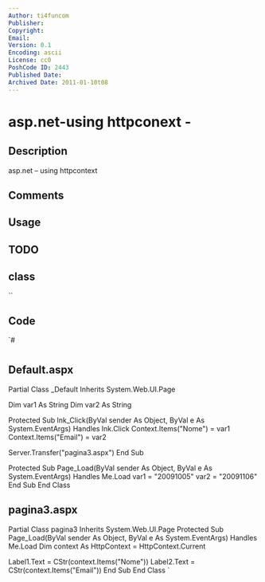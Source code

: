 ```yaml
---
Author: ti4funcom
Publisher: 
Copyright: 
Email: 
Version: 0.1
Encoding: ascii
License: cc0
PoshCode ID: 2443
Published Date: 
Archived Date: 2011-01-10t08
---
```


# asp.net-using httpconext - 

## Description

asp.net – using httpcontext

## Comments



## Usage



## TODO



## class

``

## Code

`#
 #
  Default.aspx
 ----------------
 
 
 Partial Class _Default
 Inherits System.Web.UI.Page
 
 Dim var1 As String
 Dim var2 As String
 
 Protected Sub lnk_Click(ByVal sender As Object, ByVal e As System.EventArgs) Handles lnk.Click
 Context.Items("Nome") = var1
 Context.Items("Email") = var2
 
 Server.Transfer("pagina3.aspx")
 End Sub
 
 Protected Sub Page_Load(ByVal sender As Object, ByVal e As System.EventArgs) Handles Me.Load
 var1 = "20091005"
 var2 = "20091106"
 End Sub
 End Class
 
 
 pagina3.aspx
 --------------------------
 
 Partial Class pagina3
 Inherits System.Web.UI.Page
 Protected Sub Page_Load(ByVal sender As Object, ByVal e As System.EventArgs) Handles Me.Load
 Dim context As HttpContext = HttpContext.Current
 
 Label1.Text = CStr(context.Items("Nome"))
 Label2.Text = CStr(context.Items("Email"))
 End Sub
 End Class
`

